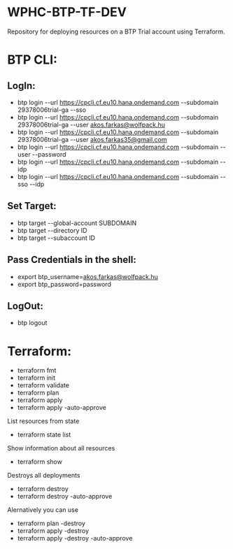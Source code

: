 # WPHC-BTP-TF-DEV
Repository for deploying resources on a BTP Trial account using Terraform.

# BTP CLI:

## LogIn:

- btp login --url https://cpcli.cf.eu10.hana.ondemand.com --subdomain 29378006trial-ga --sso
- btp login --url https://cpcli.cf.eu10.hana.ondemand.com --subdomain 29378006trial-ga --user akos.farkas@wolfpack.hu
- btp login --url https://cpcli.cf.eu10.hana.ondemand.com --subdomain 29378006trial-ga --user akos.farkas35@gmail.com
- btp login --url https://cpcli.cf.eu10.hana.ondemand.com --subdomain <GLOBALACCOUNT> --user <USER> --password <PASSWORD>
- btp login --url https://cpcli.cf.eu10.hana.ondemand.com --subdomain <GLOBALACCOUNT> --idp <TENANT>
- btp login --url https://cpcli.cf.eu10.hana.ondemand.com --subdomain <GLOBALACCOUNT> --sso --idp <TENANT>

## Set Target:

- btp target --global-account SUBDOMAIN 
- btp target --directory ID
- btp target --subaccount ID

## Pass Credentials in the shell:

- export btp_username=akos.farkas@wolfpack.hu
- export btp_password=password

## LogOut:

- btp logout

# Terraform:

- terraform fmt
- terraform init
- terraform validate
- terraform plan
- terraform apply
- terraform apply -auto-approve

List resources from state
- terraform state list

Show information about all resources
- terraform show

Destroys all deployments
- terraform destroy
- terraform destroy -auto-approve

Alernatively you can use
- terraform plan -destroy
- terraform apply -destroy
- terraform apply -destroy -auto-approve